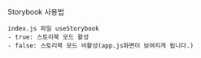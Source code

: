 Storybook 사용법

    index.js 파일 useStorybook
    - true: 스토리북 모드 활성
    - false: 스토리북 모드 비활성(app.js화면이 보여지게 됩니다.)
